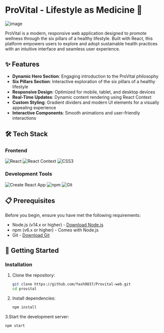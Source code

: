 # ProVital - Lifestyle as Medicine 🌿

 <!-- Replace with actual banner image -->
![image](https://github.com/user-attachments/assets/1e22af56-2672-4f04-a744-25bb5cfa894a)

ProVital is a modern, responsive web application designed to promote wellness through the six pillars of a healthy lifestyle. Built with React, this platform empowers users to explore and adopt sustainable health practices with an intuitive interface and seamless user experience.

## ✨ Features

- **Dynamic Hero Section**: Engaging introduction to the ProVital philosophy
- **Six Pillars Section**: Interactive exploration of the six pillars of a healthy lifestyle
- **Responsive Design**: Optimized for mobile, tablet, and desktop devices
- **Real-Time Updates**: Dynamic content rendering using React Context
- **Custom Styling**: Gradient dividers and modern UI elements for a visually appealing experience
- **Interactive Components**: Smooth animations and user-friendly interactions

## 🛠️ Tech Stack

### Frontend
![React](https://img.shields.io/badge/React-20232A?style=for-the-badge&logo=react&logoColor=61DAFB)
![React Context](https://img.shields.io/badge/React_Context-61DAFB?style=for-the-badge&logo=react&logoColor=white)
![CSS3](https://img.shields.io/badge/CSS3-1572B6?style=for-the-badge&logo=css3&logoColor=white)

### Development Tools
![Create React App](https://img.shields.io/badge/Create_React_App-09D3AC?style=for-the-badge&logo=create-react-app&logoColor=white)
![npm](https://img.shields.io/badge/npm-CB3837?style=for-the-badge&logo=npm&logoColor=white)
![Git](https://img.shields.io/badge/Git-F05032?style=for-the-badge&logo=git&logoColor=white)

## 📋 Prerequisites

Before you begin, ensure you have met the following requirements:

- Node.js (v14.x or higher) - [Download Node.js](https://nodejs.org/)
- npm (v6.x or higher) - Comes with Node.js
- Git - [Download Git](https://git-scm.com/)

## 🚀 Getting Started

### Installation

1. Clone the repository:
   ```bash
   git clone https://github.com/Yash9837/Provital-web.git
   cd provital

2. Install dependencies:
   ```bash
   npm install

3.Start the development server:

   ```bash
   npm start

